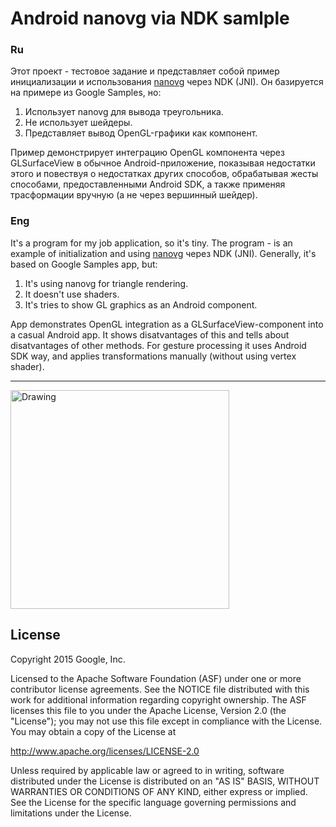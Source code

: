 Android nanovg via NDK samlple
=========
### Ru
Этот проект - тестовое задание и представляет собой пример инициализации и использования [nanovg](https://github.com/memononen/nanovg) через NDK (JNI).
Он базируется на примере из Google Samples, но:

 1. Использует nanovg для вывода треугольника.
 1. Не использует шейдеры.
 1. Представляет вывод OpenGL-графики как компонент.
 
Пример демонстрирует интеграцию OpenGL компонента через GLSurfaceView в обычное Android-приложение, показывая недостатки этого и повествуя о недостатках других способов, обрабатывая жесты способами, предоставленными Android SDK, а также применяя трасформации вручную (а не через вершинный шейдер).
 
### Eng  
It's a program for my job application, so it's tiny. The program - is an example of initialization and using [nanovg](https://github.com/memononen/nanovg) через NDK (JNI).
Generally, it's based on Google Samples app, but:  

 1. It's using nanovg for triangle rendering.
 1. It doesn't use shaders. 
 1. It's tries to show GL graphics as an Android component.

App demonstrates OpenGL integration as a GLSurfaceView-component into a casual Android app. It shows disatvantages of this and tells about disatvantages of other methods. For gesture processing it uses Android SDK way, and applies transformations manually (without using vertex shader).

-----------
<img src="screencast.gif" alt="Drawing" width="350"/>

License
-------
Copyright 2015 Google, Inc.

Licensed to the Apache Software Foundation (ASF) under one or more contributor
license agreements.  See the NOTICE file distributed with this work for
additional information regarding copyright ownership.  The ASF licenses this
file to you under the Apache License, Version 2.0 (the "License"); you may not
use this file except in compliance with the License.  You may obtain a copy of
the License at

  http://www.apache.org/licenses/LICENSE-2.0

Unless required by applicable law or agreed to in writing, software
distributed under the License is distributed on an "AS IS" BASIS, WITHOUT
WARRANTIES OR CONDITIONS OF ANY KIND, either express or implied.  See the
License for the specific language governing permissions and limitations under
the License.
